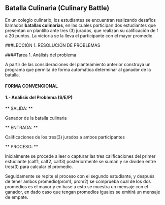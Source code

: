 ## Batalla Culinaria (Culinary Battle)

En un colegio culinario, los estudiantes se encuentran realizando desafíos llamados **batallas culinarias**, en las cuales participan dos estudiantes que presentan un plantillo ante tres (3) jurados, que realizan su calificación de 1 a 20 puntos. La victoria se la lleva el participante con el mayor promedio.

###LECCIÓN 1. RESOLUCIÓN DE PROBLEMAS

####Tarea 1. Análisis del problema

A partir de las consideraciones del planteamiento anterior construya un programa que permita de forma automática determinar al ganador de la batalla.

#### FORMA CONVENCIONAL

#### 1.- Análisis del Problema (S/E/P)

** SALIDA: **

Ganador de la batalla culinaria

** ENTRADA: **

Calificaciones de los tres(3) jurados a ambos participantes

** PROCESO: **

Inicialmente se procede a leer o capturar las tres calificaciones del primer estudiante (calf1, calf2, calf3) posteriormente se suman y se dividen entre tres(3) para calcular el promedio.

Seguidamente se repite el proceso con el segundo estudiante, y después de tener ambos promedio(prom1, prom2) se comprueba cual de los dos promedios es el mayor y en base a esto se muestra un mensaje con el ganador, en dado caso que tengan promedios iguales se emitirá un mensaje de empate.